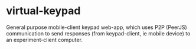 # virtual-keypad
General purpose mobile-client keypad web-app, which uses P2P (PeerJS) communication to send responses (from keypad-client, ie mobile device) to an experiment-client computer.
